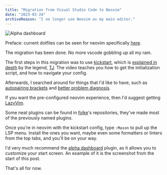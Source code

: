 ```yaml
---
title: "Migration from Visual Studio Code to Neovim"
date: "2023-03-24"
archiveReason: "I no longer use Neovim as my main editor."
---
```


![Alpha dashboard](/images/blog/archive/vscode-to-neovim/alpha-dashboard.png)

Preface: current dotfiles can be seen for neovim specifically [here](https://github.com/Xithrius/dotfiles/tree/main/.config/nvim).

The migration has been done. No more vscode gobbling up all my ram.

The first steps in this migration was to use [kickstart](https://github.com/nvim-lua/kickstart.nvim), which is [explained in depth](https://youtu.be/stqUbv-5u2s) by the legend, [TJ](https://github.com/tjdevries). The video teaches you how to get the initialization script, and how to navigate your config.

Afterwards, I searched around for things that I'd like to have, such as [autopairing brackets](https://github.com/windwp/nvim-autopairs) and [better problem diagnosis](https://github.com/folke/trouble.nvim).

If you want the pre-configured neovim experience, then I'd suggest getting [LazyVim](https://github.com/LazyVim/LazyVim).

Some neat plugins can be found in [folke](https://github.com/folke)'s repositories, they've made most of the previously named plugins.

Once you're in neovim with the kickstart config, type `:Mason` to pull up the LSP menu. Install the ones you want, maybe even some formatters or linters from the top tabs, and you'll be on your way.

I'd very much recommend the [alpha dashboard](https://github.com/goolord/alpha-nvim) plugin, as it allows you to customize your start screen. An example of it is the screenshot from the start of this post.

That's all for now.
